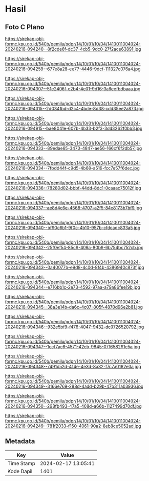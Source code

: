 # Hasil

## Foto C Plano

https://sirekap-obj-formc.kpu.go.id/540b/pemilu/pdpr/14/10/01/10/04/1410011004024-20240216-094240--8f2cde6f-dc37-4cb5-9dc0-27f2ace63891.jpg

https://sirekap-obj-formc.kpu.go.id/540b/pemilu/pdpr/14/10/01/10/04/1410011004024-20240216-094259--677e8a28-ee77-4446-9dcf-111327c076a4.jpg

https://sirekap-obj-formc.kpu.go.id/540b/pemilu/pdpr/14/10/01/10/04/1410011004024-20240216-094307--51e2406f-c2b4-4e01-9d16-3a6eefbdbaaa.jpg

https://sirekap-obj-formc.kpu.go.id/540b/pemilu/pdpr/14/10/01/10/04/1410011004024-20240216-094315--2d034fbd-d2c4-4bde-8d38-cdd35ee2a873.jpg

https://sirekap-obj-formc.kpu.go.id/540b/pemilu/pdpr/14/10/01/10/04/1410011004024-20240216-094915--bae8041e-607b-4b33-b2f3-3dd3262f0bb3.jpg

https://sirekap-obj-formc.kpu.go.id/540b/pemilu/pdpr/14/10/01/10/04/1410011004024-20240216-094333--89edae65-3473-4847-ae56-166cf6f2db57.jpg

https://sirekap-obj-formc.kpu.go.id/540b/pemilu/pdpr/14/10/01/10/04/1410011004024-20240216-094334--7fbdd44f-c9d5-4b68-a519-fcc7e57f6dec.jpg

https://sirekap-obj-formc.kpu.go.id/540b/pemilu/pdpr/14/10/01/10/04/1410011004024-20240216-094336--78280d02-bbbf-44dd-8dc1-0caaac75012f.jpg

https://sirekap-obj-formc.kpu.go.id/540b/pemilu/pdpr/14/10/01/10/04/1410011004024-20240216-094337--ae8d4c6e-4568-4707-a2f5-84c8173b7bf9.jpg

https://sirekap-obj-formc.kpu.go.id/540b/pemilu/pdpr/14/10/01/10/04/1410011004024-20240216-094340--bf90c6b1-9f0c-4b10-957b-cfdcadc833a5.jpg

https://sirekap-obj-formc.kpu.go.id/540b/pemilu/pdpr/14/10/01/10/04/1410011004024-20240216-094342--25f0ef54-85c9-406a-80b9-6b754bc752cb.jpg

https://sirekap-obj-formc.kpu.go.id/540b/pemilu/pdpr/14/10/01/10/04/1410011004024-20240216-094343--0a40077b-e9d8-4c0d-8f4b-4386940c873f.jpg

https://sirekap-obj-formc.kpu.go.id/540b/pemilu/pdpr/14/10/01/10/04/1410011004024-20240216-094344--e716bb1c-2e73-4592-97aa-a79a86fee19b.jpg

https://sirekap-obj-formc.kpu.go.id/540b/pemilu/pdpr/14/10/01/10/04/1410011004024-20240216-094345--38a3e14b-da6c-4c07-805f-4870d96e2b81.jpg

https://sirekap-obj-formc.kpu.go.id/540b/pemilu/pdpr/14/10/01/10/04/1410011004024-20240216-094346--932e5bf9-f476-4047-9432-dc0726520792.jpg

https://sirekap-obj-formc.kpu.go.id/540b/pemilu/pdpr/14/10/01/10/04/1410011004024-20240216-094347--1ccf7ae8-4571-42eb-9845-07f658291e5a.jpg

https://sirekap-obj-formc.kpu.go.id/540b/pemilu/pdpr/14/10/01/10/04/1410011004024-20240216-094348--7491d52d-414e-4e3d-8a32-f7c7a0182e0a.jpg

https://sirekap-obj-formc.kpu.go.id/540b/pemilu/pdpr/14/10/01/10/04/1410011004024-20240216-094349--3166e769-288d-4add-b29b-47b311a03936.jpg

https://sirekap-obj-formc.kpu.go.id/540b/pemilu/pdpr/14/10/01/10/04/1410011004024-20240216-094350--298fb493-47a5-408d-a66b-1127499d70df.jpg

https://sirekap-obj-formc.kpu.go.id/540b/pemilu/pdpr/14/10/01/10/04/1410011004024-20240216-094249--781f2033-f150-4061-90a2-8eb8ce5052ad.jpg


## Metadata

| Key        | Value               |
| ---------- | ------------------- |
| Time Stamp | 2024-02-17 13:05:41 |
| Kode Dapil | 1401                |




